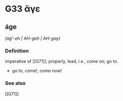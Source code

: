 # G33 ἄγε

## áge

_(ag'-eh | AH-geh | AH-gay)_

### Definition

imperative of [[G71]]; properly, lead, i.e., come on; go to.

- go to, come!, come now!

### See also

[[G71]]

